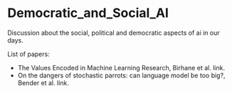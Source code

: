 # Democratic_and_Social_AI
Discussion about the social, political and democratic aspects of ai in our days.

List of papers:
- The Values Encoded in Machine Learning Research, Birhane et al. link.
- On the dangers of stochastic parrots: can language model be too big?, Bender et al. 
link.
